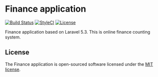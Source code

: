 # Finance application

[![Build Status](https://travis-ci.org/VovikeMS/finance.svg?branch=master)](https://travis-ci.org/VovikeMS/finance)
[![StyleCI](https://styleci.io/repos/67274628/shield)](https://styleci.io/repos/67274628)
[![License](https://poser.pugx.org/laravel/framework/license.svg)](https://packagist.org/packages/laravel/framework)

Finance application based on Laravel 5.3. This is online finance counting system.

## License

The Finance application is open-sourced software licensed under the [MIT license](http://opensource.org/licenses/MIT).
